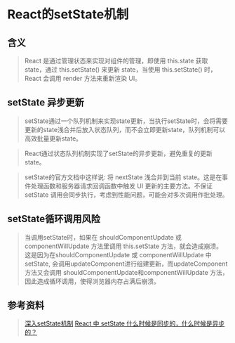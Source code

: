 # React的setState机制
## 含义
> React 是通过管理状态来实现对组件的管理，即使用 this.state 获取 state，通过 this.setState() 来更新 state，当使用 this.setState() 时，React 会调用 render 方法来重新渲染 UI。

## setState 异步更新
> setState通过一个队列机制来实现state更新，当执行setState时，会将需要更新的state浅合并后放入状态队列，而不会立即更新state，队列机制可以
高效批量更新state。

> React通过状态队列机制实现了setState的异步更新，避免重复的更新state。

> setState的官方文档中这样说: 将 nextState 浅合并到当前 state。这是在事件处理函数和服务器请求回调函数中触发 UI 更新的主要方法。不保证 setState 调用会同步执行，考虑到性能问题，可能会对多次调用作批处理。

## setState循环调用风险
> 当调用setState时，如果在 shouldComponentUpdate 或 componentWillUpdate 方法里调用 this.setState 方法，就会造成崩溃。
> 这是因为在shouldComponentUpdate 或 componentWillUpdate 中setState, 会调用updateComponent进行组建更新，而updateComponent 方法又会调用 shouldComponentUpdate和componentWillUpdate 方法，因此造成循环调用，使得浏览器内存占满后崩溃。

## 


## 参考资料
> [深入setState机制](https://github.com/sisterAn/blog/issues/26)
> [React 中 setState 什么时候是同步的，什么时候是异步的？](https://github.com/Advanced-Frontend/Daily-Interview-Question/issues/17)